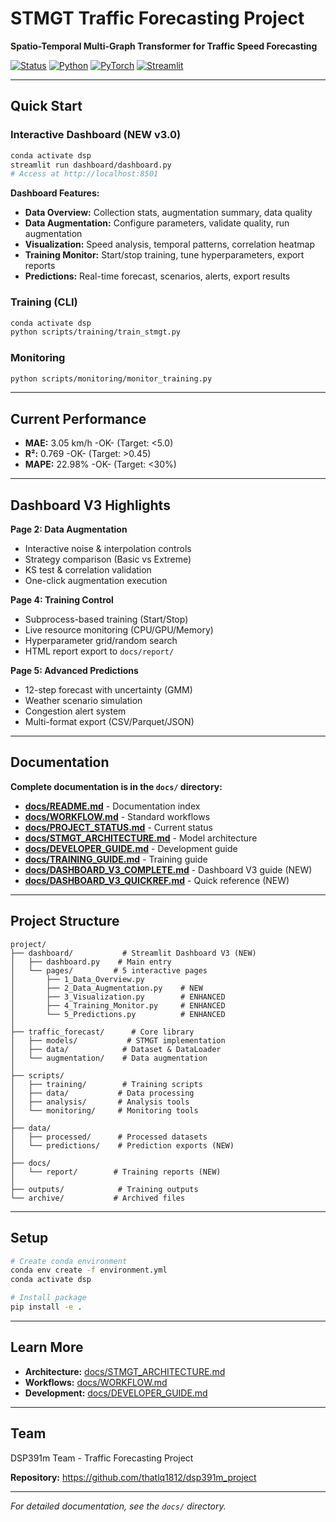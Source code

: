 # STMGT Traffic Forecasting Project

**Spatio-Temporal Multi-Graph Transformer for Traffic Speed Forecasting**

[![Status](https://img.shields.io/badge/status-production-green)]()
[![Python](https://img.shields.io/badge/python-3.10+-blue)]()
[![PyTorch](https://img.shields.io/badge/pytorch-2.5.1-orange)]()
[![Streamlit](https://img.shields.io/badge/streamlit-dashboard-red)]()

---

## Quick Start

### Interactive Dashboard (NEW v3.0)

```bash
conda activate dsp
streamlit run dashboard/dashboard.py
# Access at http://localhost:8501
```

**Dashboard Features:**

- **Data Overview:** Collection stats, augmentation summary, data quality
- **Data Augmentation:** Configure parameters, validate quality, run augmentation
- **Visualization:** Speed analysis, temporal patterns, correlation heatmap
- **Training Monitor:** Start/stop training, tune hyperparameters, export reports
- **Predictions:** Real-time forecast, scenarios, alerts, export results

### Training (CLI)

```bash
conda activate dsp
python scripts/training/train_stmgt.py
```

### Monitoring

```bash
python scripts/monitoring/monitor_training.py
```

---

## Current Performance

- **MAE:** 3.05 km/h -OK- (Target: <5.0)
- **R²:** 0.769 -OK- (Target: >0.45)
- **MAPE:** 22.98% -OK- (Target: <30%)

---

## Dashboard V3 Highlights

**Page 2: Data Augmentation**

- Interactive noise & interpolation controls
- Strategy comparison (Basic vs Extreme)
- KS test & correlation validation
- One-click augmentation execution

**Page 4: Training Control**

- Subprocess-based training (Start/Stop)
- Live resource monitoring (CPU/GPU/Memory)
- Hyperparameter grid/random search
- HTML report export to `docs/report/`

**Page 5: Advanced Predictions**

- 12-step forecast with uncertainty (GMM)
- Weather scenario simulation
- Congestion alert system
- Multi-format export (CSV/Parquet/JSON)

---

## Documentation

**Complete documentation is in the `docs/` directory:**

- **[docs/README.md](docs/README.md)** - Documentation index
- **[docs/WORKFLOW.md](docs/WORKFLOW.md)** - Standard workflows
- **[docs/PROJECT_STATUS.md](docs/PROJECT_STATUS.md)** - Current status
- **[docs/STMGT_ARCHITECTURE.md](docs/STMGT_ARCHITECTURE.md)** - Model architecture
- **[docs/DEVELOPER_GUIDE.md](docs/DEVELOPER_GUIDE.md)** - Development guide
- **[docs/TRAINING_GUIDE.md](docs/TRAINING_GUIDE.md)** - Training guide
- **[docs/DASHBOARD_V3_COMPLETE.md](docs/DASHBOARD_V3_COMPLETE.md)** - Dashboard V3 guide (NEW)
- **[docs/DASHBOARD_V3_QUICKREF.md](docs/DASHBOARD_V3_QUICKREF.md)** - Quick reference (NEW)

---

## Project Structure

```
project/
├── dashboard/           # Streamlit Dashboard V3 (NEW)
│   ├── dashboard.py    # Main entry
│   └── pages/         # 5 interactive pages
│       ├── 1_Data_Overview.py
│       ├── 2_Data_Augmentation.py    # NEW
│       ├── 3_Visualization.py        # ENHANCED
│       ├── 4_Training_Monitor.py     # ENHANCED
│       └── 5_Predictions.py          # ENHANCED
│
├── traffic_forecast/      # Core library
│   ├── models/           # STMGT implementation
│   ├── data/            # Dataset & DataLoader
│   └── augmentation/    # Data augmentation
│
├── scripts/
│   ├── training/        # Training scripts
│   ├── data/           # Data processing
│   ├── analysis/       # Analysis tools
│   └── monitoring/     # Monitoring tools
│
├── data/
│   ├── processed/      # Processed datasets
│   └── predictions/    # Prediction exports (NEW)
│
├── docs/
│   └── report/        # Training reports (NEW)
│
├── outputs/            # Training outputs
└── archive/           # Archived files
```

---

## Setup

```bash
# Create conda environment
conda env create -f environment.yml
conda activate dsp

# Install package
pip install -e .
```

---

## Learn More

- **Architecture:** [docs/STMGT_ARCHITECTURE.md](docs/STMGT_ARCHITECTURE.md)
- **Workflows:** [docs/WORKFLOW.md](docs/WORKFLOW.md)
- **Development:** [docs/DEVELOPER_GUIDE.md](docs/DEVELOPER_GUIDE.md)

---

## Team

DSP391m Team - Traffic Forecasting Project

**Repository:** https://github.com/thatlq1812/dsp391m_project

---

_For detailed documentation, see the `docs/` directory._
